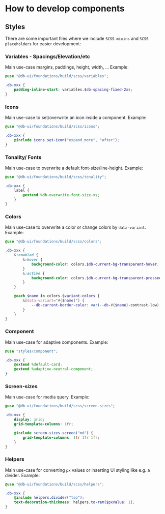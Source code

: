 # How to develop components

## Styles

There are some important files where we include `SCSS mixins` and `SCSS placeholders` for easier development:

### Variables - Spacings/Elevation/etc

Main use-case margins, paddings, height, width, ... Example:

```scss
@use "@db-ui/foundations/build/scss/variables";

.db-xxx {
	padding-inline-start: variables.$db-spacing-fixed-2xs;
}
```

### Icons

Main use-case to set/overwrite an icon inside a component. Example:

```scss
@use "@db-ui/foundations/build/scss/icons";

.db-xxx {
	@include icons.set-icon("expand_more", "after");
}
```

### Tonality/ Fonts

Main use-case to overwrite a default font-size/line-height. Example:

```scss
@use "@db-ui/foundations/build/scss/tonality";

.db-xxx {
	label {
		@extend %db-overwrite-font-size-xs;
	}
}
```

### Colors

Main use-case to overwrite a color or change colors by `data-variant`. Example:

```scss
@use "@db-ui/foundations/build/scss/colors";

.db-xxx {
	&:enabled {
		&:hover {
			background-color: colors.$db-current-bg-transparent-hover;
		}
		&:active {
			background-color: colors.$db-current-bg-transparent-pressed;
		}
	}

	@each $name in colors.$variant-colors {
		&[data-variant="#{$name}"] {
			--db-current-border-color: var(--db-#{$name}-contrast-low);
		}
	}
}
```

### Component

Main use-case for adaptive components. Example:

```scss
@use "styles/component";

.db-xxx {
	@extend %default-card;
	@extend %adaptive-neutral-component;
}
```

### Screen-sizes

Main use-case for media query. Example:

```scss
@use "@db-ui/foundations/build/scss/screen-sizes";

.db-xxx {
	display: grid;
	grid-template-columns: 1fr;

	@include screen-sizes.screen("md") {
		grid-template-columns: 1fr 1fr 1fr;
	}
}
```

### Helpers

Main use-case for converting `px` values or inserting UI styling like e.g. a divider. Example:

```scss
@use "@db-ui/foundations/build/scss/helpers";

.db-xxx {
	@include helpers.divider("top");
	text-decoration-thickness: helpers.to-rem($pxValue: 1);
}
```
